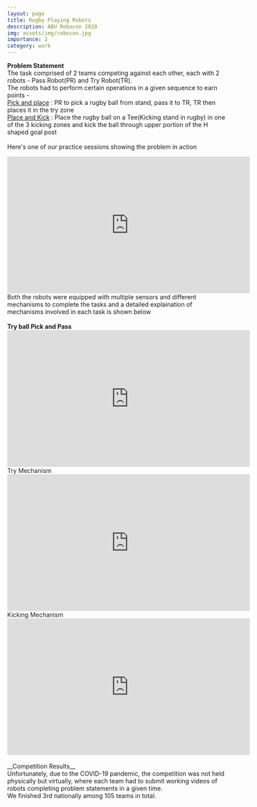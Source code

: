 ```yaml
---
layout: page
title: Rugby Playing Robots
description: ABU Robocon 2020
img: assets/img/robocon.jpg
importance: 2
category: work
---
```


**Problem Statement** <br>The task comprised of 2 teams competing against each other, each with 2 robots - Pass Robot(PR) and Try Robot(TR).
<br> The robots had to perform certain operations in a given sequence to earn points -
<br>     <u>Pick and place</u> : PR to pick a rugby ball from stand, pass it to TR, TR then places it in the try zone
<br>     <u> Place and Kick</u> : Place the rugby ball on a Tee(Kicking stand in rugby) in one of the 3 kicking zones and kick the ball through upper portion of the H shaped goal post
<br><br>
Here's one of our practice sessions showing the problem in action <br>
<iframe width="560" height="315" src="https://www.youtube.com/embed/GaSPiQXtaPQ" frameborder="0" allowfullscreen></iframe>

<br>
Both the robots were equipped with multiple sensors and different mechanisms to complete the tasks and a detailed explaination of mechanisms involved in each task is shown below <br><br>
<b>Try ball Pick and Pass</b>
<iframe width="560" height="315" src="https://www.youtube.com/embed/bmfocorBv4g" frameborder="0" allowfullscreen></iframe>
<br>
Try Mechanism 
<iframe width="560" height="315" src="https://www.youtube.com/embed/8PpwM3CEMG0" frameborder="0" allowfullscreen></iframe>
<br>
Kicking Mechanism
<iframe width="560" height="315" src="https://www.youtube.com/embed/hVdc1v2g1nc" frameborder="0" allowfullscreen></iframe>
<br>
<br>
__Competition Results__<br>
Unfortunately, due to the COVID-19 pandemic, the competition was not held physically but virtually, where each team had to submit working videos of robots completing problem statements in a given time. <br>
We finished 3rd nationally among 105 teams in total.